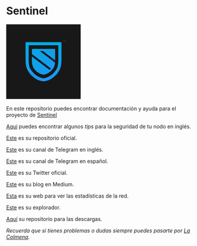 # Sentinel

![SentinelLogo](/images/sentinelLogo.png)

En este repositorio puedes encontrar documentación y ayuda para el proyecto de [Sentinel](https://sentinel.co)

[Aquí](https://github.com/Colm3na/Sentinel/blob/master/securityTips.md#security-for-sentinel) puedes encontrar algunos _tips_ para la seguridad de tu nodo en inglés.

[Este](https://github.com/sentinel-official) es su repositorio oficial.

[Este](https://t.me/sentinel_co) es su canal de Telegram en inglés.

[Este](https://t.me/SentinelESPLAT) es su canal de Telegram en español.

[Este](https://twitter.com/Sentinel_co) es su Twitter oficial.

[Este](https://medium.com/sentinel) es su blog en Medium.

[Esta](https://stats.sentinel.co) es su web para ver las estadísticas de la red.

[Este](https://explorer.sentinel.co) es su explorador.
 
[Aquí](https://github.com/sentinel-official/sentinel/releases) su repositorio para las descargas.

_Recuerda que si tienes problemas o dudas siempre puedes pasarte por [La Colmena](https://www.colmenalabs.org)._
